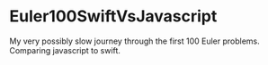 # Euler100SwiftVsJavascript
My very possibly slow journey through the first 100 Euler problems. Comparing javascript to swift.
